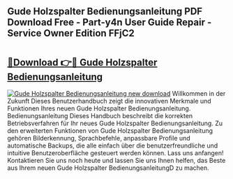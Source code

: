 ## Gude Holzspalter Bedienungsanleitung PDF Download Free - Part-y4n User Guide Repair - Service Owner Edition FFjC2

# <h2><a href="http://df2ff0t.blite.top/?on=Gude+Holzspalter+Bedienungsanleitung">🔗Download 👉🔴 Gude Holzspalter Bedienungsanleitung</a></h2>

[![Gude Holzspalter Bedienungsanleitung new download](https://i.imgur.com/lujVjoI.png)](http://df2ff0t.blite.top/?on=Gude+Holzspalter+Bedienungsanleitung)
Willkommen in der Zukunft Dieses Benutzerhandbuch zeigt die innovativen Merkmale und Funktionen Ihres neuen Gude Holzspalter Bedienungsanleitung. Bedienungsanleitung Dieses Handbuch beschreibt die korrekten Betriebsverfahren für Ihr neues Gude Holzspalter Bedienungsanleitung. Zu den erweiterten Funktionen von Gude Holzspalter Bedienungsanleitung gehören Bilderkennung, Sprachbefehle, anpassbare Profile und automatische Backups, die alle einfach über die benutzerfreundliche und intuitive Benutzeroberfläche gesteuert werden können. Lass uns anfangen! Kontaktieren Sie uns noch heute und lassen Sie uns Ihnen helfen, das Beste aus Ihrem neuen Gude Holzspalter BedienungsanleitungD zu machen.
